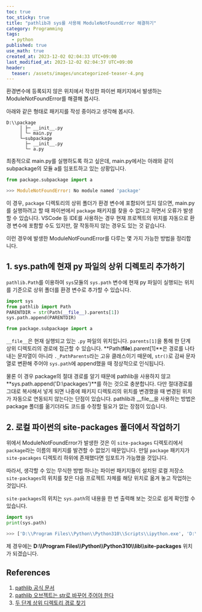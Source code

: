 ```yaml
---
toc: true
toc_sticky: true
title: "pathlib과 sys를 사용해 ModuleNotFoundError 해결하기"
category: Programming
tags:
  - python
published: true
use_math: true
created_at: 2023-12-02 02:04:33 UTC+09:00
last_modified_at: 2023-12-02 02:04:37 UTC+09:00
header:
  teaser: /assets/images/uncategorized-teaser-4.png
---
```


환경변수에 등록되지 않은 위치에서 작성한 파이썬 패키지에서 발생하는 ModuleNotFoundError를 해결해 봅시다.

아래와 같은 형태로 패키지를 작성 중이라고 생각해 봅시다.

```
D:\\package
     │ ├─ __init__.py
     │ └─ main.py
     └─subpackage
       ├─ __init__.py
       └─ a.py
```

최종적으로 main.py를 실행하도록 하고 싶은데, main.py에서는 아래와 같이 subpackage의 모듈 a를 임포트하고 있는 상황입니다.

```python
from package.subpackage import a

>>> ModuleNotFoundError: No module named 'package'
```

이 경우, `package` 디렉토리의 상위 폴더가 환경 변수에 포함되어 있지 않으면, main.py를 실행하려고 할 때 파이썬에서 `package` 패키지를 찾을 수 없다고 하면서 오류가 발생할 수 있습니다. VSCode 등 IDE를 사용하는 경우 현재 프로젝트의 위치를 자동으로 환경 변수에 포함할 수도 있지만, 잘 작동하지 않는 경우도 있는 것 같습니다.

이런 경우에 발생한 ModuleNotFoundError를 다루는 몇 가지 가능한 방법을 정리합니다. 

## 1. sys.path에 현재 py 파일의 상위 디렉토리 추가하기

`pathlib.Path`를 이용하여 `sys`모듈의 `sys.path` 변수에 현재 py 파일이 실행되는 위치를 기준으로 상위 폴더를 환경 변수로 추가할 수 있습니다.

```python
import sys
from pathlib import Path
PARENTDIR = str(Path(__file__).parents[1])
sys.path.append(PARENTDIR)

from package.subpackage import a
```

`__file__`은 현재 실행되고 있는 `.py` 파일의 위치입니다. `parents[1]`을 통해 한 단계 상위 디렉토리의 경로에 접근할 수 있습니다. **Path(__file__).parent[1]**은 경로를 나타내는 문자열이 아니라 `._PathParents`라는 고유 클래스이기 때문에, `str()`로 감싸 문자열로 변환해 주어야 `sys.path`에 append했을 때 정상적으로 인식됩니다.

물론 이 경우 package의 절대 경로를 알기 때문에 pathlib을 사용하지 않고 **sys.path.append('D:\\packages')**를 하는 것으로 충분합니다. 다만 절대경로를 그대로 복사해서 넣게 되면 나중에 패키지 디렉토리의 위치를 변경했을 때 변경된 위치가 자동으로 연동되지 않는다는 단점이 있습니다. pathlib과 __file__을 사용하는 방법은 package 폴더를 옮기더라도 코드를 수정할 필요가 없는 장점이 있습니다.


## 2. 로컬 파이썬의 site-packages 폴더에서 작업하기

위에서 ModuleNotFoundError가 발생한 것은 이 `site-packages` 디렉토리에서 `package`라는 이름의 패키지를 발견할 수 없었기 때문입니다. 만일 `package` 패키지가 `site-pacakges` 디렉토리 하위에 존재했다면 임포트가 가능했을 것입니다.

따라서, 생각할 수 있는 무식한 방법 하나는 파이썬 패키지들이 설치된 로컬 저장소 `site-packages`의 위치를 찾은 다음 프로젝트 자체를 해당 위치로 옮겨 놓고 작업하는 것입니다.

`site-packages`의 위치는 `sys.path`의 내용을 한 번 출력해 보는 것으로 쉽게 확인할 수 있습니다.

```python
import sys
print(sys.path)

>>> ['D:\\Program Files\\Python\\Python310\\Scripts\\ipython.exe', 'D:\\Program Files\\Python\\Python310\\python310.zip', 'D:\\Program Files\\Python\\Python310\\DLLs', 'D:\\Program Files\\Python\\Python310\\lib', 'D:\\Program Files\\Python\\Python310', '', 'D:\\Program Files\\Python\\Python310\\lib\\site-packages']
```

제 경우에는 **D:\\\Program Files\\\Python\\\Python310\\\lib\\\site-packages** 위치가 되겠습니다.

## References
1. [pathlib 공식 문서](https://docs.python.org/ko/3/library/pathlib.html)
2. [pathlib 오브젝트는 str로 바꾸어 주어야 한다](https://stackoverflow.com/questions/44315815/python-pathlib-path-object-not-converting-to-string)
3. [두 단계 상위 디렉토리 경로 찾기](https://stackoverflow.com/questions/27844088/python-get-directory-two-levels-up)
